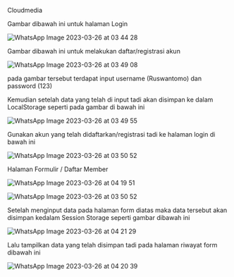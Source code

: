 Cloudmedia

Gambar dibawah ini untuk halaman Login

![WhatsApp Image 2023-03-26 at 03 44 28](https://user-images.githubusercontent.com/103126195/227741615-1d9b5826-b5e9-4634-99a9-0909dc7498fd.jpeg)

Gambar dibawah ini untuk melakukan daftar/registrasi akun

![WhatsApp Image 2023-03-26 at 03 49 08](https://user-images.githubusercontent.com/103126195/227741741-84961abd-d4cc-4355-8875-57c19aad6235.jpeg)

pada gambar tersebut terdapat input username (Ruswantomo) dan password (123)

Kemudian setelah data yang telah di input tadi akan disimpan ke dalam LocalStorage seperti pada gambar di bawah ini

![WhatsApp Image 2023-03-26 at 03 49 55](https://user-images.githubusercontent.com/103126195/227741885-e73e0177-f378-40d4-be72-138a16cfb44d.jpeg)

Gunakan akun yang telah didaftarkan/registrasi tadi ke halaman login di bawah ini

![WhatsApp Image 2023-03-26 at 03 50 52](https://user-images.githubusercontent.com/103126195/227741967-8deeb2cb-40d9-4c7e-8992-31dbfe9e6ce1.jpeg)

Halaman Formulir / Daftar Member 

![WhatsApp Image 2023-03-26 at 04 19 51](https://user-images.githubusercontent.com/103126195/227742060-1d9abb10-f3ea-4c13-b079-c49de3502223.jpeg)

![WhatsApp Image 2023-03-26 at 03 50 52](https://user-images.githubusercontent.com/103126195/227742046-9420c49b-90dd-4a71-b2cf-3a5daa664fe7.jpeg)

Setelah menginput data pada halaman form diatas maka data tersebut akan disimpan kedalam Session Storage seperti gambar dibawah ini

![WhatsApp Image 2023-03-26 at 04 21 29](https://user-images.githubusercontent.com/103126195/227742108-e81aae31-f0dd-4ff2-8234-a3f466755c45.jpeg)

Lalu tampilkan data yang telah disimpan tadi pada halaman riwayat form dibawah ini 

![WhatsApp Image 2023-03-26 at 04 20 39](https://user-images.githubusercontent.com/103126195/227742176-696e8687-2851-4a70-a22b-440e035055fa.jpeg)
